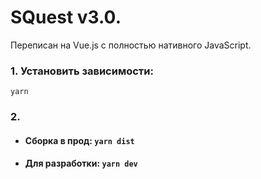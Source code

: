 # SQuest v3.0. 
Переписан на Vue.js с полностью нативного JavaScript.

### 1. Установить зависимости:
`yarn`

### 2.
- #### Сборка в прод: `yarn dist`
- #### Для разработки: `yarn dev`
